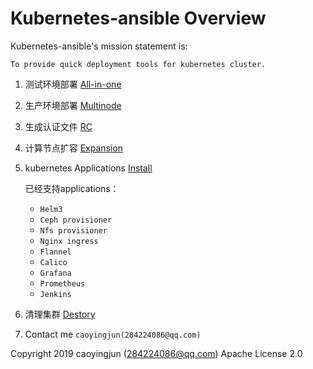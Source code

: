 # Kubernetes-ansible Overview

Kubernetes-ansible's mission statement is:

    To provide quick deployment tools for kubernetes cluster.

1. 测试环境部署 [All-in-one](doc/source/install/all-in-one.md)

2. 生产环境部署 [Multinode](doc/source/install/multinode.md)

3. 生成认证文件 [RC](doc/source/install/admin-k8src.md)

4. 计算节点扩容 [Expansion](doc/source/install/expansion.md)

5. kubernetes Applications [Install](doc/source/apply/install-guide.md)

    已经支持applications：
    - `Helm3`
    - `Ceph provisioner`
    - `Nfs provisioner`
    - `Nginx ingress`
    - `Flannel`
    - `Calico`
    - `Grafana`
    - `Prometheus`
    - `Jenkins`

6. 清理集群 [Destory](doc/source/install/destroy.md)

7. Contact me `caoyingjun(284224086@qq.com)`

Copyright 2019 caoyingjun (284224086@qq.com) Apache License 2.0
